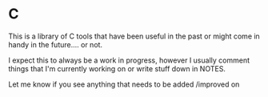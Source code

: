 # C

This is a library of C tools that have been useful in the past or might come in handy in the future.... or not.

I expect this to always be a work in progress, however I usually comment things that I'm currently working on or write stuff down in NOTES.

Let me know if you see anything that needs to be added /improved on 
